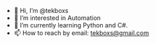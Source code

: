 - 👋 Hi, I’m @tekboxs
- 👀 I’m interested in Automation
- 🌱 I’m currently learning Python and C#.
- 📫 How to reach by email: tekboxs@gmail.com


